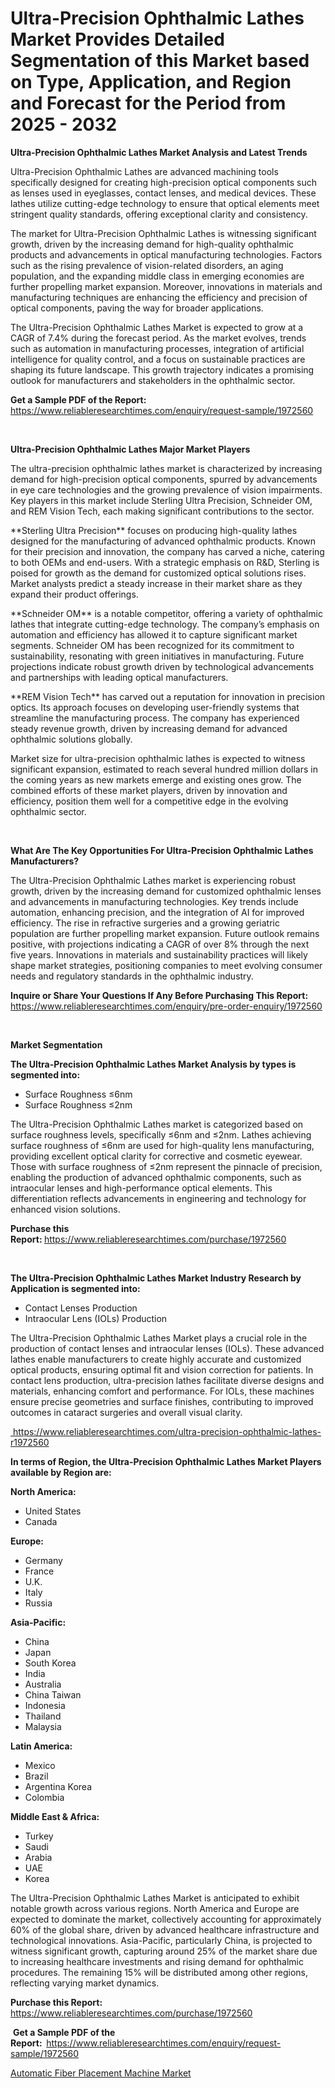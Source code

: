 <p><h1>Ultra-Precision Ophthalmic Lathes Market Provides Detailed Segmentation of this Market based on Type, Application, and Region and Forecast for the Period from 2025 - 2032</h1></p><p><strong>Ultra-Precision Ophthalmic Lathes Market Analysis and Latest Trends</strong></p>
<p><p>Ultra-Precision Ophthalmic Lathes are advanced machining tools specifically designed for creating high-precision optical components such as lenses used in eyeglasses, contact lenses, and medical devices. These lathes utilize cutting-edge technology to ensure that optical elements meet stringent quality standards, offering exceptional clarity and consistency.</p><p>The market for Ultra-Precision Ophthalmic Lathes is witnessing significant growth, driven by the increasing demand for high-quality ophthalmic products and advancements in optical manufacturing technologies. Factors such as the rising prevalence of vision-related disorders, an aging population, and the expanding middle class in emerging economies are further propelling market expansion. Moreover, innovations in materials and manufacturing techniques are enhancing the efficiency and precision of optical components, paving the way for broader applications.</p><p>The Ultra-Precision Ophthalmic Lathes Market is expected to grow at a CAGR of 7.4% during the forecast period. As the market evolves, trends such as automation in manufacturing processes, integration of artificial intelligence for quality control, and a focus on sustainable practices are shaping its future landscape. This growth trajectory indicates a promising outlook for manufacturers and stakeholders in the ophthalmic sector.</p></p>
<p><strong>Get a Sample PDF of the Report:&nbsp;</strong> <a href="https://www.reliableresearchtimes.com/enquiry/request-sample/1972560?utm_campaign=2263&utm_medium=2&utm_source=Github&utm_content=ia&utm_term=02032025&utm_id=ultra-precision-ophthalmic-lathes">https://www.reliableresearchtimes.com/enquiry/request-sample/1972560</a></p>
<p>&nbsp;</p>
<p><strong>Ultra-Precision Ophthalmic Lathes Major Market Players</strong></p>
<p><p>The ultra-precision ophthalmic lathes market is characterized by increasing demand for high-precision optical components, spurred by advancements in eye care technologies and the growing prevalence of vision impairments. Key players in this market include Sterling Ultra Precision, Schneider OM, and REM Vision Tech, each making significant contributions to the sector.</p><p>**Sterling Ultra Precision** focuses on producing high-quality lathes designed for the manufacturing of advanced ophthalmic products. Known for their precision and innovation, the company has carved a niche, catering to both OEMs and end-users. With a strategic emphasis on R&D, Sterling is poised for growth as the demand for customized optical solutions rises. Market analysts predict a steady increase in their market share as they expand their product offerings.</p><p>**Schneider OM** is a notable competitor, offering a variety of ophthalmic lathes that integrate cutting-edge technology. The company’s emphasis on automation and efficiency has allowed it to capture significant market segments. Schneider OM has been recognized for its commitment to sustainability, resonating with green initiatives in manufacturing. Future projections indicate robust growth driven by technological advancements and partnerships with leading optical manufacturers.</p><p>**REM Vision Tech** has carved out a reputation for innovation in precision optics. Its approach focuses on developing user-friendly systems that streamline the manufacturing process. The company has experienced steady revenue growth, driven by increasing demand for advanced ophthalmic solutions globally.</p><p>Market size for ultra-precision ophthalmic lathes is expected to witness significant expansion, estimated to reach several hundred million dollars in the coming years as new markets emerge and existing ones grow. The combined efforts of these market players, driven by innovation and efficiency, position them well for a competitive edge in the evolving ophthalmic sector.</p></p>
<p>&nbsp;</p>
<p><strong>What Are The Key Opportunities For Ultra-Precision Ophthalmic Lathes Manufacturers?</strong></p>
<p><p>The Ultra-Precision Ophthalmic Lathes market is experiencing robust growth, driven by the increasing demand for customized ophthalmic lenses and advancements in manufacturing technologies. Key trends include automation, enhancing precision, and the integration of AI for improved efficiency. The rise in refractive surgeries and a growing geriatric population are further propelling market expansion. Future outlook remains positive, with projections indicating a CAGR of over 8% through the next five years. Innovations in materials and sustainability practices will likely shape market strategies, positioning companies to meet evolving consumer needs and regulatory standards in the ophthalmic industry.</p></p>
<p><strong>Inquire or Share Your Questions If Any Before Purchasing This Report:</strong> <a href="https://www.reliableresearchtimes.com/enquiry/pre-order-enquiry/1972560?utm_campaign=2263&utm_medium=2&utm_source=Github&utm_content=ia&utm_term=02032025&utm_id=ultra-precision-ophthalmic-lathes">https://www.reliableresearchtimes.com/enquiry/pre-order-enquiry/1972560</a></p>
<p>&nbsp;</p>
<p><strong>Market Segmentation</strong></p>
<p><strong>The Ultra-Precision Ophthalmic Lathes Market Analysis by types is segmented into:</strong></p>
<p><ul><li>Surface Roughness ≤6nm</li><li>Surface Roughness ≤2nm</li></ul></p>
<p><p>The Ultra-Precision Ophthalmic Lathes market is categorized based on surface roughness levels, specifically ≤6nm and ≤2nm. Lathes achieving surface roughness of ≤6nm are used for high-quality lens manufacturing, providing excellent optical clarity for corrective and cosmetic eyewear. Those with surface roughness of ≤2nm represent the pinnacle of precision, enabling the production of advanced ophthalmic components, such as intraocular lenses and high-performance optical elements. This differentiation reflects advancements in engineering and technology for enhanced vision solutions.</p></p>
<p><strong>Purchase this Report:&nbsp;</strong><a href="https://www.reliableresearchtimes.com/purchase/1972560?utm_campaign=2263&utm_medium=2&utm_source=Github&utm_content=ia&utm_term=02032025&utm_id=ultra-precision-ophthalmic-lathes">https://www.reliableresearchtimes.com/purchase/1972560</a></p>
<p>&nbsp;</p>
<p><strong>The Ultra-Precision Ophthalmic Lathes Market Industry Research by Application is segmented into:</strong></p>
<p><ul><li>Contact Lenses Production</li><li>Intraocular Lens (IOLs) Production</li></ul></p>
<p><p>The Ultra-Precision Ophthalmic Lathes Market plays a crucial role in the production of contact lenses and intraocular lenses (IOLs). These advanced lathes enable manufacturers to create highly accurate and customized optical products, ensuring optimal fit and vision correction for patients. In contact lens production, ultra-precision lathes facilitate diverse designs and materials, enhancing comfort and performance. For IOLs, these machines ensure precise geometries and surface finishes, contributing to improved outcomes in cataract surgeries and overall visual clarity.</p></p>
<p><a href="https://www.reliableresearchtimes.com/ultra-precision-ophthalmic-lathes-r1972560?utm_campaign=2263&utm_medium=2&utm_source=Github&utm_content=ia&utm_term=02032025&utm_id=ultra-precision-ophthalmic-lathes">&nbsp;https://www.reliableresearchtimes.com/ultra-precision-ophthalmic-lathes-r1972560</a></p>
<p><strong>In terms of Region, the Ultra-Precision Ophthalmic Lathes Market Players available by Region are:</strong></p>
<p>
    <p> <strong> North America: </strong>
        <ul>
            <li>United States</li>
            <li>Canada</li>
        </ul>
        </p> 
    <p> <strong> Europe: </strong>
        <ul>
            <li>Germany</li>
            <li>France</li>
            <li>U.K.</li>
            <li>Italy</li>
            <li>Russia</li>
        </ul>
        </p> 
    <p> <strong> Asia-Pacific: </strong>
        <ul>
            <li>China</li>
            <li>Japan</li>
            <li>South Korea</li>
            <li>India</li>
            <li>Australia</li>
            <li>China Taiwan</li>
            <li>Indonesia</li>
            <li>Thailand</li>
            <li>Malaysia</li>
        </ul>
        </p> 
    <p> <strong> Latin America: </strong>
        <ul>
            <li>Mexico</li>
            <li>Brazil</li>
            <li>Argentina Korea</li>
            <li>Colombia</li>
        </ul>
        </p> 
    <p> <strong> Middle East & Africa: </strong>
        <ul>
            <li>Turkey</li>
            <li>Saudi</li>
            <li>Arabia</li>
            <li>UAE</li>
            <li>Korea</li>
        </ul>
    </p>
    </p>
<p><p>The Ultra-Precision Ophthalmic Lathes Market is anticipated to exhibit notable growth across various regions. North America and Europe are expected to dominate the market, collectively accounting for approximately 60% of the global share, driven by advanced healthcare infrastructure and technological innovations. Asia-Pacific, particularly China, is projected to witness significant growth, capturing around 25% of the market share due to increasing healthcare investments and rising demand for ophthalmic procedures. The remaining 15% will be distributed among other regions, reflecting varying market dynamics.</p></p>
<p><strong>Purchase this Report: </strong><a href="https://www.reliableresearchtimes.com/purchase/1972560?utm_campaign=2263&utm_medium=2&utm_source=Github&utm_content=ia&utm_term=02032025&utm_id=ultra-precision-ophthalmic-lathes">https://www.reliableresearchtimes.com/purchase/1972560</a></p>
<p>&nbsp;<strong>Get a Sample PDF of the Report:&nbsp;&nbsp;</strong><a href="https://www.reliableresearchtimes.com/enquiry/request-sample/1972560?utm_campaign=2263&utm_medium=2&utm_source=Github&utm_content=ia&utm_term=02032025&utm_id=ultra-precision-ophthalmic-lathes">https://www.reliableresearchtimes.com/enquiry/request-sample/1972560</a></p>
<p><strong></strong></p>
<p><p><a href="https://github.com/stillsfloria19981/Market-Research-Report-List-1/blob/main/automatic-fiber-placement-machine-market.md?utm_campaign=2263&utm_medium=2&utm_source=Github&utm_content=ia&utm_term=02032025&utm_id=ultra-precision-ophthalmic-lathes">Automatic Fiber Placement Machine Market</a></p></p>